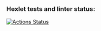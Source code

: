 ### Hexlet tests and linter status:
[![Actions Status](https://github.com/Serkoe2/java-project-lvl1/workflows/hexlet-check/badge.svg)](https://github.com/Serkoe2/java-project-lvl1/actions)